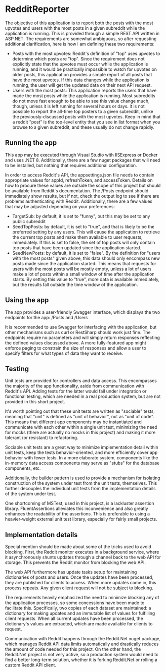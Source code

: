 # RedditReporter
The objective of this application is to report both the posts with the most upvotes and users with the most posts in a given subreddit while the application is running. This is provided through a simple REST API written in ASP.NET. The requirements are somewhat ambiguous, so after requesting additional clarification, here is how I am defining these two requirements:

* Posts with the most upvotes: Reddit's definition of "top" uses upvotes to determine which posts are "top". Since the requirement does not explicitly state that the upvotes must occur while the application is running, and it would be practically impossible to watch for upvotes on older posts, this application provides a simple report of all posts that have the most upvotes. If this data changes while the application is running, the user will get the updated data on their next API request.
* Users with the most posts: This application reports the users that have made the most posts while the application is running. Most subreddits do not move fast enough to be able to see this value change much, though, unless it is left running for several hours or days. It is not possible to report the all-time top posters to a given subreddit, unlike the previously-discussed posts with the most upvotes. Keep in mind that a reddit "post" is the top-level entity that you see in list format when you browse to a given subreddit, and these usually do not change rapidly.

## Running the app

This app may be executed through Visual Studio with IISExpress or Docker and uses .NET 8. Additionally, there are a few nuget packages that will need to be installed, but nothing that requires additional configuration.

In order to access Reddit's API, the appsettings.json file needs to contain appropriate values for appId, refreshToken, and accessToken. Details on how to procure these values are outside the scope of this project but should be available from Reddit's documentation. The /Posts endpoint should immediately show results, but if not, check the output log to see if there are problems authenticating with Reddit. Additionally, there are a few values that may be adjusted depending on your preferences:
* TargetSub: by default, it is set to "funny", but this may be set to any public subreddit
* SeedTopPosts: by default, it is set to "true", and that is likely to be the preferred setting by any users. This will cause the application to retrieve the current top posts and make them available to user requests, immediately. If this is set to false, the set of top posts will only contain top posts that have been updated since the application started.
* SeedNewPosts: by default, it is set to "false". By the definition for "users with the most posts" given above, this data should only encompass new posts made since the application started. This means that requests for users with the most posts will be mostly empty, unless a lot of users make a lot of posts within a small window of time after the application starts. By setting this value to "true", more data is available immediately, but the results fall outside the time window of the application.

## Using the app
The app provides a user-friendly Swagger interface, which displays the two endpoints for the app: /Posts and /Users

It is recommended to use Swagger for interfacing with the application, but other mechanisms such as curl or RestSharp should work just fine. The endpoints require no parameters and will simply return responses reflecting the defined values discussed above. A more fully-featured app might enforce paging to constrain the size of responses and allow a user to specify filters for what types of data they want to receive.

## Testing
Unit tests are provided for controllers and data access. This encompasses the majority of the app functionality, aside from communication with Reddit's API. Adding tests for the latter would fall under integration or functional testing, which are needed in a real production system, but are not provided in this short project.

It's worth pointing out that these unit tests are written as "sociable" tests, meaning that "unit" is defined as "unit of behavior", not as "unit of code". This means that different app components may be instantiated and communicate with each other within a single unit test, minimizing the need for mocks (there are actually no mocks in this project) and making it more tolerant (or resistant) to refactoring.

Sociable unit tests are a great way to minimize implementation detail within unit tests, keep the tests behavior-oriented, and more efficiently cover app behavior with fewer tests. In a more elaborate system, components like the in-memory data access components may serve as "stubs" for the database components, etc.

Additionally, the builder pattern is used to provide a mechanism for isolating construction of the system under test from the unit tests, themselves. This further decouples the individual unit tests from the implementation details of the system under test.

One shortcoming of MSTest, used in this project, is a lackluster assertion library. FluentAssertions alleviates this inconvenience and also greatly enhances the readability of the assertions. This is preferable to using a heavier-weight external unit test library, especially for fairly small projects.

## Implementation details
Special mention should be made about some of the tricks used to avoid blocking. First, the Reddit monitor executes in a background service, where it asynchronously shunts updates through a channel back to the web API for storage. This prevents the Reddit monitor from blocking the web API.

The web API furthermore has update tasks setup for maintaining dictionaries of posts and users. Once the updates have been processed, they are published for clients to access. When more updates come in, this process repeats. Any given client request will not be subject to blocking.

The requirements heavily emphasized the need to minimize blocking any of the application processes, so some concessions have been made to facilitate this. Specifically, two copies of each dataset are maintained: a dictionary for making updates and an immutable list of values for fulfilling client requests. When all current updates have been processed, the dictionary's values are extracted, which are made available for clients to request.

Communication with Reddit happens through the Reddit.Net nuget package, which manages Reddit API data limits automatically and drastically reduces the amount of code needed for this project. On the other hand, the Reddit.Net project is not very active, so a production system would need to find a better long-term solution, whether it is forking Reddit.Net or rolling a custom Reddit API client.

